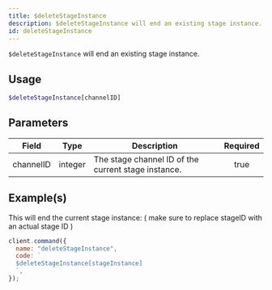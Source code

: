 ```yaml
---
title: $deleteStageInstance
description: $deleteStageInstance will end an existing stage instance.
id: deleteStageInstance
---
```


`$deleteStageInstance` will end an existing stage instance.

## Usage

```php
$deleteStageInstance[channelID]
```

## Parameters

| Field     | Type    | Description                                         | Required |
| --------- | ------- | --------------------------------------------------- | :------: |
| channelID | integer | The stage channel ID of the current stage instance. |   true   |

## Example(s)

This will end the current stage instance: ( make sure to replace stageID with an actual stage ID )

```javascript
client.command({
  name: "deleteStageInstance",
  code: `
  $deleteStageInstance[stageInstance]
  `,
});
```
